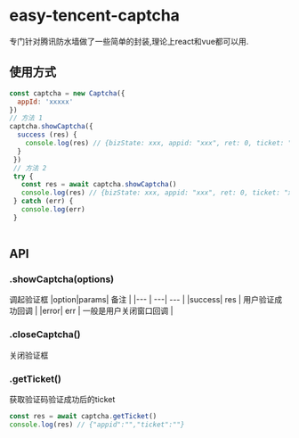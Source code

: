 # easy-tencent-captcha
专门针对腾讯防水墙做了一些简单的封装,理论上react和vue都可以用.
## 使用方式
```javascript
const captcha = new Captcha({
  appId: 'xxxxx'
})
// 方法 1
captcha.showCaptcha({
  success (res) {
    console.log(res) // {bizState: xxx, appid: "xxx", ret: 0, ticket: "xxx", randstr: "xxx"}
  }
 })
 // 方法 2
 try {
   const res = await captcha.showCaptcha()
   console.log(res) // {bizState: xxx, appid: "xxx", ret: 0, ticket: "xxx", randstr: "xxx"}
 } catch (err) {
   console.log(err)
 }
 
```

## API
### .showCaptcha(options)
调起验证框
|option|params| 备注 |
|--- | ---| --- |
|success| res | 用户验证成功回调 |
|error| err | 一般是用户关闭窗口回调 |

### .closeCaptcha()
关闭验证框

### .getTicket()
获取验证码验证成功后的ticket
```JavaScript
const res = await captcha.getTicket()
console.log(res) // {"appid":"","ticket":""}
```